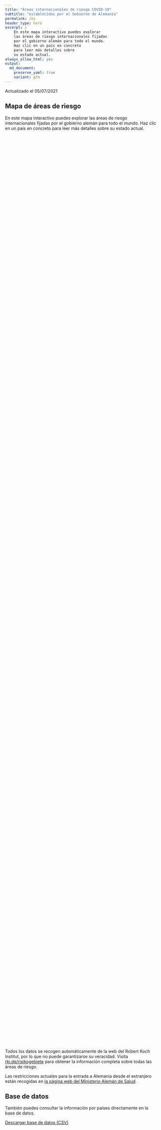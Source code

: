 ```yaml
---
title: "Áreas internacionales de riesgo COVID-19"
subtitle: "establecidas por el Gobierno de Alemania"
permalink: /es
header_type: hero
excerpt: |
    En este mapa interactivo puedes explorar
    las áreas de riesgo internacionales fijadas
    por el gobierno alemán para todo el mundo.
    Haz clic en un país en concreto
    para leer más detalles sobre
    su estado actual.
always_allow_html: yes
output: 
  md_document:
    preserve_yaml: true
    variant: gfm
---
```


<!-- Modify _R/index_es.Rmd file instead -->

<p class="text-right font-weight-bold">

Actualizado el 05/07/2021

</p>

## Mapa de áreas de riesgo

En este mapa interactivo puedes explorar las áreas de riesgo
internacionales fijadas por el gobierno alemán para todo el mundo. Haz
clic en un país en concreto para leer más detalles sobre su estado
actual.

<div id="leaflet" class="leaflet html-widget" style="width:100%;height:75vh;">

</div>

<script src="https://corona-atlas.de/assets/data/locale_es.js"></script>

<script src="https://corona-atlas.de/assets/js/map.js"></script>

Todos los datos se recogen automáticamente de la web del Robert Koch
Institut, por lo que no puede garantizarse su veracidad. Visita
[rki.de/risikogebiete](https://rki.de/risikogebiete) para obtener la
información completa sobre todas las áreas de riesgo.

Las restricciones actuales para la entrada a Alemania desde el
extranjero están recogidas en [la página web del Ministerio Alemán de
Salud](https://www.bundesgesundheitsministerium.de/en/coronavirus/current-information-for-travellers).

## Base de datos

También puedes consultar la información por países directamente en la
base de datos.

<div id="reactable" class="reactable html-widget" style="width:auto;height:auto;"></div>
<script type="application/json" data-for="reactable">{"x":{"tag":{"name":"Reactable","attribs":{"data":{"País/Región":["Afganistán","Angola","Albania","Andorra","Emiratos Árabes Unidos","Argentina","Armenia","Antigua y Barbuda","Australia","Austria","Azerbayán","Burundi","Bélgica","Benín","Burquina Faso","Bangladesh","Bulgaria","Bahrein","Bahamas","Bosnia y Herzegovina","Bielorrusia","Belice","Bolivia","Brasil","Barbados","Brunei","Bhután","Botsuana","República Centro-africana","Canadá","Suiza","Chile","China","Costa de Marfil","Camerún","República Democráctica del Congo","Congo","Colombia","Comores, Islas","Cabo Verde","Costa Rica","Cuba","Chipre","República Checa","Alemania","Yibuti","Dominica","Dinamarca","República Dominicana","Algeria","Ecuador","Egipto","Eritrea","España","Estonia","Etiopía","Finlandia","Fiyi","Francia","Micronesia","Gabón","Reino Unido","Georgia","Ghana","Guinea","Gambia","Guinea-Bissau","Guinea Ecuatorial","Grecia","Granada","Guatemala","Guyana","Hong Kong","Honduras","Croacia","Haití","Hungría","Indonesia","India","Irlanda","Irán","Iraq","Islandia","Israel","Italia","Jamaica","Jordania","Japón","Kazajistán","Kenia","Kirgizstán","Camboya","Kiribati","San Cristobo y Nevis","Corea del Sur","Kuwait","Laos","Líbano","Liberia","Libia","Santa Lucía","Liechtenstein","Sri Lanka","Lesoto","Lituania","Luxemburgo","Letonia","Marruecos","Mónaco","Moldavia","Madagascar","Islas Maldivas","México","Islas Marshall","Macedonia del Norte","Mali","Malta","Myanmar/Burma","Montenegro","Mongolia","Mozambique","Mauritania","Mauricio","Malawi","Malasia","Namibia","Niger","Nigeria","Nicaragua","Niue","Países Bajos","Noruega","Nepal","Nauru","Nueva Zelanda","Omán","Pakistán","Panamá","Perú","Filipinas","Palau","Papúa Nueva Guinea","Polonia","Corea del Norte","Portugal","Paraguay","Palestina","Qatar","Rumanía","Federación Rusa","Ruanda","Arabia Saudí","Sudán","Senegal","Singapur","Islas Salomón","Sierra Leona","El Salvador","San Marino","Somalia","Serbia","Sudán del Sur","Santo Tomé y Príncipe","Surinám","Eslovaquia","Eslovenia","Suecia","Esuatini","Seychelles","Siria","Chad","Togo","Tailandia","Tadjikistán","Turkmenistán","Timor Oriental","Tonga","Trinidad y Tobago","Tunez","Turquía","Tuvalu","República Unida de Tanzania","Uganda","Ucrania","Uruguay","Estados Unidos","Uzbekistán","Ciudad del Vaticano","San Vicente y las Granadinas","Venezuela","Vietnam","Vanuatu","Samoa","Kosovo","Yemen","Suráfrica","Zambia","Zimbabue"],"Nivel de riesgo":["Área de riesgo","Área de riesgo","No es área de riesgo","Área de riesgo","Área de riesgo","Área de alta incidencia","No es área de riesgo","No es área de riesgo","No es área de riesgo","No es área de riesgo","No es área de riesgo","Área de riesgo","No es área de riesgo","Área de riesgo","Área de riesgo","Área de riesgo","No es área de riesgo","Área de alta incidencia","Área de riesgo","No es área de riesgo","Área de riesgo","Área de riesgo","Área de alta incidencia","Área de variante viral","No es área de riesgo","No es área de riesgo","Área de riesgo","Área de variante viral","Área de riesgo","No es área de riesgo","No es área de riesgo","Área de alta incidencia","No es área de riesgo","Área de riesgo","Área de riesgo","Área de riesgo","Área de riesgo","Área de alta incidencia","Área de riesgo","Área de riesgo","Área de alta incidencia","Área de riesgo","Área de riesgo","No es área de riesgo",null,"Área de riesgo","No es área de riesgo","No es área de riesgo","Área de riesgo","Área de riesgo","Área de alta incidencia","Área de alta incidencia","Área de riesgo","Área de riesgo (parcial)","No es área de riesgo","Área de riesgo","No es área de riesgo","Área de riesgo","Área de riesgo (parcial)","No es área de riesgo","Área de riesgo","Área de alta incidencia","Área de riesgo","Área de riesgo","Área de riesgo","Área de riesgo","Área de riesgo","Área de riesgo","No es área de riesgo","No es área de riesgo","Área de riesgo","Área de riesgo","No es área de riesgo","Área de riesgo","Área de riesgo (parcial)","Área de riesgo","No es área de riesgo","Área de riesgo","Área de alta incidencia","Área de riesgo (parcial)","Área de alta incidencia","Área de riesgo","No es área de riesgo","No es área de riesgo","No es área de riesgo","No es área de riesgo","No es área de riesgo","No es área de riesgo","Área de riesgo","Área de riesgo","Área de riesgo","No es área de riesgo","No es área de riesgo","Área de riesgo","No es área de riesgo","Área de alta incidencia","No es área de riesgo","No es área de riesgo","Área de riesgo","Área de riesgo","No es área de riesgo","No es área de riesgo","Área de alta incidencia","Área de variante viral","No es área de riesgo","No es área de riesgo","No es área de riesgo","Área de riesgo","No es área de riesgo","No es área de riesgo","Área de riesgo","Área de alta incidencia","Área de riesgo","No es área de riesgo","No es área de riesgo","Área de riesgo","No es área de riesgo","No es área de riesgo","No es área de riesgo","Área de alta incidencia","Área de variante viral","Área de riesgo","No es área de riesgo","Área de variante viral","Área de alta incidencia","Área de variante viral","Área de riesgo","Área de riesgo","Área de riesgo","No es área de riesgo","Área de riesgo (parcial)","Área de riesgo (parcial)","Área de alta incidencia","No es área de riesgo","No es área de riesgo","Área de alta incidencia","Área de riesgo","Área de riesgo","Área de alta incidencia","Área de riesgo","No es área de riesgo","Área de riesgo","No es área de riesgo","Área de riesgo","Área de alta incidencia","Área de alta incidencia","No es área de riesgo","No es área de riesgo","No es área de riesgo","Área de alta incidencia","Área de riesgo","Área de riesgo","Área de alta incidencia","Área de riesgo","No es área de riesgo","No es área de riesgo","Área de riesgo","Área de riesgo","No es área de riesgo","Área de riesgo","No es área de riesgo","Área de riesgo","No es área de riesgo","Área de alta incidencia","No es área de riesgo","No es área de riesgo","Área de riesgo (parcial)","Área de variante viral","Área de alta incidencia","Área de alta incidencia","Área de riesgo","Área de riesgo","No es área de riesgo","Área de riesgo","Área de riesgo","Área de riesgo","No es área de riesgo","Área de alta incidencia","Área de alta incidencia","Área de riesgo","No es área de riesgo","Área de alta incidencia","Área de riesgo","No es área de riesgo","Área de variante viral","No es área de riesgo","Área de riesgo","No es área de riesgo","No es área de riesgo","Área de riesgo","No es área de riesgo","No es área de riesgo","No es área de riesgo","No es área de riesgo","Área de riesgo","Área de variante viral","Área de variante viral","Área de variante viral"],"Detalles":["desde el 21/02/2021","desde el 15/06/2020",null,"desde el 23/05/2021","desde el 18/04/2021","desde el 18/04/2021",null,null,null,null,null,"desde el 15/06/2020",null,"desde el 15/06/2020","desde el 15/06/2020","desde el 15/06/2020",null,"desde el 14/02/2021","desde el 25/04/2021",null,"desde el 15/06/2020","desde el 15/06/2020","desde el 24/01/2021","desde el 19/01/2021",null,null,"desde el 15/06/2020","desde el 07/02/2021","desde el 15/06/2020",null,null,"desde el 03/04/2021",null,"desde el 15/06/2020","desde el 15/06/2020","desde el 15/06/2020","desde el 15/06/2020","desde el 24/01/2021","desde el 15/06/2020","desde el 20/06/2021","desde el 09/05/2021","desde el 28/02/2021","desde el 04/07/2021",null,null,"desde el 15/06/2020",null,null,"desde el 30/05/2021","desde el 15/06/2020","desde el 31/01/2021","desde el 24/01/2021","desde el 15/06/2020","desde el 14/08/2020. El nivel de riesgo afecta a las siguientes regiones: -Andalucía, desde el 14/08/2020; -País Vasco, desde el 14/08/2020; -Ceuta, desde el 13/06/2021; -Cantabria, desde el 04/07/2021; -Cataluña, desde el 04/07/2021; -La Rioja, desde el 03/04/2021; -Navarra, desde el 31/07/2020",null,"desde el 15/06/2020",null,"desde el 27/06/2021","desde el 28/02/2021. El nivel de riesgo afecta a las siguientes regiones: -Guayana Francesa, desde el 21/08/2020; -Reunión, desde el 28/02/2021; -St. Martin, desde el 26/08/2020",null,"desde el 15/06/2020","desde el 07/07/2021","desde el 13/06/2021","desde el 15/06/2020","desde el 15/06/2020","desde el 15/06/2020","desde el 15/06/2020","desde el 15/06/2020",null,null,"desde el 15/06/2020","desde el 15/06/2020",null,"desde el 15/06/2020","desde el 27/06/2021. El nivel de riesgo afecta a las siguientes regiones: -Zadar, desde el 27/06/2021","desde el 15/06/2020",null,"desde el 15/06/2020","desde el 07/07/2021","desde el 21/03/2021. El nivel de riesgo afecta a las siguientes regiones: -Border, desde el 21/03/2021; -Dublin, desde el 21/03/2021; -Mid-East, desde el 21/03/2021","desde el 24/01/2021","desde el 15/06/2020",null,null,null,null,null,null,"desde el 15/06/2020","desde el 15/06/2020","desde el 15/06/2020",null,null,"desde el 20/06/2021",null,"desde el 21/03/2021",null,null,"desde el 15/06/2020","desde el 15/06/2020",null,null,"desde el 13/06/2021","desde el 31/01/2021",null,null,null,"desde el 15/06/2020",null,null,"desde el 15/06/2020","desde el 09/05/2021","desde el 13/06/2021",null,null,"desde el 15/06/2020",null,null,null,"desde el 13/06/2021","desde el 07/02/2021","desde el 15/06/2020",null,"desde el 07/02/2021","desde el 13/06/2021","desde el 20/06/2021","desde el 15/06/2020","desde el 15/06/2020","desde el 15/06/2020",null,"desde el 06/06/2021. El nivel de riesgo afecta a las siguientes regiones: -Sint Maarten, desde el 06/06/2021","desde el 04/07/2021. El nivel de riesgo afecta a las siguientes regiones: -Agder, desde el 04/07/2021; -Rogaland, desde el 04/07/2021","desde el 07/07/2021",null,null,"desde el 20/06/2021","desde el 15/06/2020","desde el 28/02/2021","desde el 03/04/2021","desde el 15/06/2020",null,"desde el 17/06/2020",null,"desde el 15/06/2020","desde el 07/07/2021","desde el 21/03/2021",null,null,null,"desde el 07/07/2021","desde el 27/06/2021","desde el 15/06/2020","desde el 31/01/2021","desde el 15/06/2020",null,null,"desde el 15/06/2020","desde el 15/06/2020",null,"desde el 15/06/2020",null,"desde el 15/06/2020",null,"desde el 23/05/2021",null,null,"desde el 06/06/2021. El nivel de riesgo afecta a las siguientes regiones: -Kronoberg, desde el 06/06/2021; -Norrbotten, desde el 06/06/2021; -Värmland, desde el 06/06/2021","desde el 31/01/2021","desde el 14/02/2021","desde el 31/01/2021","desde el 15/06/2020","desde el 15/06/2020",null,"desde el 15/06/2020","desde el 17/06/2020","desde el 17/06/2020",null,"desde el 23/05/2021","desde el 25/04/2021","desde el 06/06/2021",null,"desde el 14/03/2021","desde el 20/06/2021",null,"desde el 06/06/2021",null,"desde el 15/06/2020",null,null,"desde el 15/06/2020",null,null,null,null,"desde el 15/06/2020","desde el 13/01/2021","desde el 07/02/2021","desde el 07/02/2021"]},"columns":[{"accessor":"País/Región","name":"País/Región","type":"character"},{"accessor":"Nivel de riesgo","name":"Nivel de riesgo","type":"character"},{"accessor":"Detalles","name":"Detalles","type":"character"}],"filterable":true,"searchable":true,"defaultPageSize":10,"showPageSizeOptions":true,"pageSizeOptions":[10,25,50,100],"paginationType":"jump","showPageInfo":true,"minRows":1,"striped":true,"dataKey":"7cc3b3059ac934b44a28bf777c67fc71","key":"7cc3b3059ac934b44a28bf777c67fc71"},"children":[]},"class":"reactR_markup"},"evals":[],"jsHooks":[]}</script>

<p class="text-center my-5">

<a href="assets/dist/db_countries_risk_es.csv" class="btn btn-primary">Descargar
base de datos (CSV)</a>

</p>
